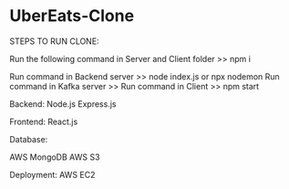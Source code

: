 # UberEats-Clone

STEPS TO RUN CLONE: 

Run the following command in Server and Client folder >> npm i

Run command in Backend server >> node index.js or npx nodemon
Run command in Kafka server >> 
Run command in Client >> npm start


Backend:
Node.js
Express.js

Frontend:
React.js

Database:

AWS MongoDB
AWS S3

Deployment:
AWS EC2
